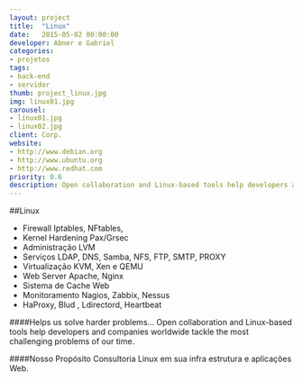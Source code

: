 ```yaml
---
layout: project
title:  "Linux"
date:   2015-05-02 00:00:00
developer: Abner e Gabriel
categories:
- projetos
tags:
- back-end
- servidor
thumb: project_linux.jpg
img: linux01.jpg
carousel:
- linux01.jpg
- linux02.jpg
client: Corp.
website: 
- http://www.debian.org
- http://www.ubuntu.org
- http://www.redhat.com
priority: 0.6
description: Open collaboration and Linux-based tools help developers and companies worldwide tackle the most challenging problems of our time.
---
```

##Linux
- Firewall Iptables, NFtables, 
- Kernel Hardening Pax/Grsec
- Administração LVM
- Serviços LDAP, DNS, Samba, NFS, FTP, SMTP, PROXY
- Virtualização KVM, Xen e QEMU
- Web Server Apache, Nginx
- Sistema de Cache Web
- Monitoramento Nagios, Zabbix, Nessus 
- HaProxy, Blud , Ldirectord, Heartbeat

####Helps us solve harder problems...
Open collaboration and Linux-based tools help developers and companies worldwide tackle the most challenging problems of our time.

####Nosso Propósito
Consultoria Linux em sua infra estrutura e aplicações Web.
